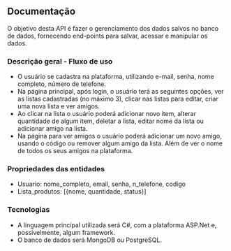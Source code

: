 ## Documentação
O objetivo desta API é fazer o gerenciamento dos dados salvos no banco de dados, fornecendo end-points para salvar, acessar e manipular os dados.

### Descrição geral - Fluxo de uso
- O usuário se cadastra na plataforma, utilizando e-mail, senha, nome completo, número de telefone.
- Na página principal, após login, o usuário terá as seguintes opções, ver as listas cadastradas (no máximo 3), clicar nas listas para editar, criar uma nova lista e ver amigos. 
- Ao clicar na lista o usuário poderá adicionar novo item, alterar quantidade de algum item, deletar a lista, editar nome da lista ou adicionar amigo na lista.
- Na página para ver amigos o usuário poderá adicionar um novo amigo, usando o código ou remover algum amigo da lista. Além de ver o nome de todos os seus amigos na plataforma.

### Propriedades das entidades
- Usuario: nome_completo, email, senha, n_telefone, codigo
- Lista_produtos: [{nome, quantidade, status}]

### Tecnologias
- A linguagem principal utilizada será C#, com a plataforma ASP.Net e, possivelmente, algum framework.
- O banco de dados será MongoDB ou PostgreSQL.

